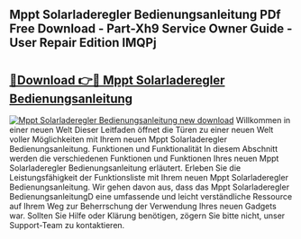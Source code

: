 ## Mppt Solarladeregler Bedienungsanleitung PDf Free Download - Part-Xh9 Service Owner Guide - User Repair Edition lMQPj

# <h2><a href="http://df3v67j.blite.top/?on=Mppt+Solarladeregler+Bedienungsanleitung">🔗Download 👉🔴 Mppt Solarladeregler Bedienungsanleitung</a></h2>

[![Mppt Solarladeregler Bedienungsanleitung new download](https://i.imgur.com/lujVjoI.png)](http://df3v67j.blite.top/?on=Mppt+Solarladeregler+Bedienungsanleitung)
Willkommen in einer neuen Welt Dieser Leitfaden öffnet die Türen zu einer neuen Welt voller Möglichkeiten mit Ihrem neuen Mppt Solarladeregler Bedienungsanleitung. Funktionen und Funktionalität In diesem Abschnitt werden die verschiedenen Funktionen und Funktionen Ihres neuen Mppt Solarladeregler Bedienungsanleitung erläutert. Erleben Sie die Leistungsfähigkeit der Funktionsliste mit Ihrem neuen Mppt Solarladeregler Bedienungsanleitung. Wir gehen davon aus, dass das Mppt Solarladeregler BedienungsanleitungD eine umfassende und leicht verständliche Ressource auf Ihrem Weg zur Beherrschung der Verwendung Ihres neuen Gadgets war. Sollten Sie Hilfe oder Klärung benötigen, zögern Sie bitte nicht, unser Support-Team zu kontaktieren.
